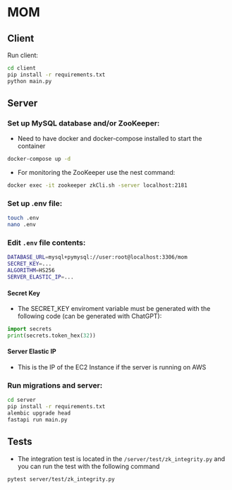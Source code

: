 # MOM

## Client

Run client:

```bash
cd client
pip install -r requirements.txt
python main.py
```

## Server

### Set up MySQL database and/or ZooKeeper:

- Need to have docker and docker-compose installed to start the container

```bash
docker-compose up -d
```

- For monitoring the ZooKeeper use the nest command:

```bash
docker exec -it zookeeper zkCli.sh -server localhost:2181
```

### Set up .env file:

```bash
touch .env
nano .env
```

### Edit `.env` file contents:

```bash
DATABASE_URL=mysql+pymysql://user:root@localhost:3306/mom
SECRET_KEY=...
ALGORITHM=HS256
SERVER_ELASTIC_IP=...
```

#### Secret Key

- The SECRET_KEY enviroment variable must be generated with the following code (can be generated with ChatGPT):

```python
import secrets
print(secrets.token_hex(32))
```

#### Server Elastic IP

- This is the IP of the EC2 Instance if the server is running on AWS

### Run migrations and server:

```bash
cd server
pip install -r requirements.txt
alembic upgrade head
fastapi run main.py
```

## Tests

- The integration test is located in the `/server/test/zk_integrity.py` and you can run the test with the following command

```bash
pytest server/test/zk_integrity.py
```
